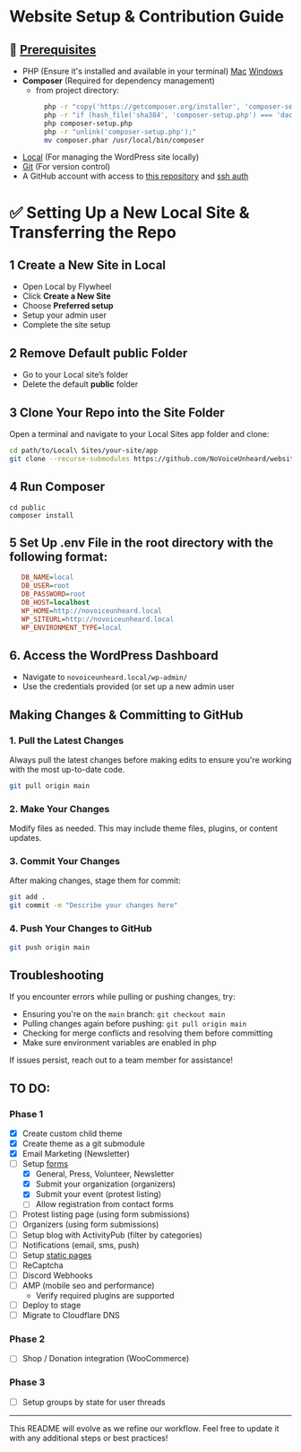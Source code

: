 # Website Setup & Contribution Guide

## :pushpin: [Prerequisites](https://github.com/NoVoiceUnheard/website/tree/main?tab=readme-ov-file#pushpin-prerequisites)
- PHP (Ensure it's installed and available in your terminal) [Mac](https://www.php.net/manual/en/install.macosx.packages.php) [Windows](https://www.php.net/manual/en/install.windows.php)
- **Composer** (Required for dependency management)
  - from project directory:  
    ```bash
      php -r "copy('https://getcomposer.org/installer', 'composer-setup.php');"
      php -r "if (hash_file('sha384', 'composer-setup.php') === 'dac665fdc30fdd8ec78b38b9800061b4150413ff2e3b6f88543c636f7cd84f6db9189d43a81e5503cda447da73c7e5b6') { echo 'Installer verified'.PHP_EOL; } else { echo 'Installer corrupt'.PHP_EOL; unlink('composer-setup.php'); exit(1); }"
      php composer-setup.php
      php -r "unlink('composer-setup.php');"
      mv composer.phar /usr/local/bin/composer
    ```
- [Local](https://localwp.com/) (For managing the WordPress site locally)
- [Git](https://git-scm.com/downloads) (For version control)
- A GitHub account with access to [this repository](https://github.com/NoVoiceUnheard/website) and [ssh auth](https://docs.github.com/en/get-started/getting-started-with-git/set-up-git#authenticating-with-github-from-git)

# ✅ Setting Up a New Local Site & Transferring the Repo

## 1 Create a New Site in Local
- Open Local by Flywheel
- Click **Create a New Site**
- Choose **Preferred setup**
- Setup your admin user
- Complete the site setup

## 2 Remove Default public Folder
- Go to your Local site’s folder
- Delete the default **public** folder

## 3️ Clone Your Repo into the Site Folder
Open a terminal and navigate to your Local Sites app folder and clone:
```bash
cd path/to/Local\ Sites/your-site/app
git clone --recurse-submodules https://github.com/NoVoiceUnheard/website.git public
```

## 4️ Run Composer
```
cd public
composer install
```

## 5 Set Up .env File in the root directory with the following format:
   ```ini
      DB_NAME=local
      DB_USER=root
      DB_PASSWORD=root
      DB_HOST=localhost
      WP_HOME=http://novoiceunheard.local
      WP_SITEURL=http://novoiceunheard.local
      WP_ENVIRONMENT_TYPE=local
   ```

## 6. Access the WordPress Dashboard
- Navigate to `novoiceunheard.local/wp-admin/`
- Use the credentials provided (or set up a new admin user 
   
## Making Changes & Committing to GitHub

### 1. Pull the Latest Changes
Always pull the latest changes before making edits to ensure you're working with the most up-to-date code.
```bash
git pull origin main
```

### 2. Make Your Changes
Modify files as needed. This may include theme files, plugins, or content updates.

### 3. Commit Your Changes
After making changes, stage them for commit:
```bash
git add .
git commit -m "Describe your changes here"
```

### 4. Push Your Changes to GitHub
```bash
git push origin main
```

## Troubleshooting
If you encounter errors while pulling or pushing changes, try:
- Ensuring you're on the `main` branch: `git checkout main`
- Pulling changes again before pushing: `git pull origin main`
- Checking for merge conflicts and resolving them before committing
- Make sure environment variables are enabled in php

If issues persist, reach out to a team member for assistance!

## TO DO:
### Phase 1
- [x] Create custom child theme
- [x] Create theme as a git submodule
- [x] Email Marketing (Newsletter)
- [ ] Setup [forms](/docs/sitemap.md#forms-user-submissions)
  - [x] General, Press, Volunteer, Newsletter
  - [x] Submit your organization (organizers)
  - [x] Submit your event (protest listing)
  - [ ] Allow registration from contact forms
- [ ] Protest listing page (using form submissions)
- [ ] Organizers (using form submissions)
- [ ] Setup blog with ActivityPub (filter by categories)
- [ ] Notifications (email, sms, push)
- [ ] Setup [static pages](/docs/sitemap.md#static-pages)
- [ ] ReCaptcha
- [ ] Discord Webhooks
- [ ] AMP (mobile seo and performance)
  - Verify required plugins are supported
- [ ] Deploy to stage
- [ ] Migrate to Cloudflare DNS
### Phase 2
- [ ] Shop / Donation integration (WooCommerce)
### Phase 3
- [ ] Setup groups by state for user threads
---
This README will evolve as we refine our workflow. Feel free to update it with any additional steps or best practices!

